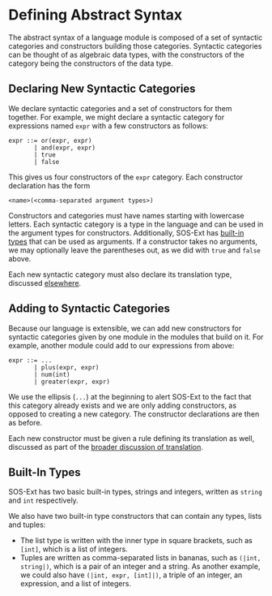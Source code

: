 # Defining Abstract Syntax
The abstract syntax of a language module is composed of a set of
syntactic categories and constructors building those categories.
Syntactic categories can be thought of as algebraic data types, with
the constructors of the category being the constructors of the data
type.


## Declaring New Syntactic Categories
We declare syntactic categories and a set of constructors for them
together.  For example, we might declare a syntactic category for
expressions named `expr` with a few constructors as follows:
```
expr ::= or(expr, expr)
       | and(expr, expr)
       | true
       | false
```
This gives us four constructors of the `expr` category.  Each
constructor declaration has the form
```
<name>(<comma-separated argument types>)
```
Constructors and categories must have names starting with lowercase
letters.  Each syntactic category is a type in the language and can be
used in the argument types for constructors.  Additionally, SOS-Ext
has [built-in types](#built-in-types) that can be used as arguments.
If a constructor takes no arguments, we may optionally leave the
parentheses out, as we did with `true` and `false` above.

Each new syntactic category must also declare its translation type,
discussed [elsewhere](translation.md).


## Adding to Syntactic Categories
Because our language is extensible, we can add new constructors for
syntactic categories given by one module in the modules that build on
it.  For example, another module could add to our expressions from
above:
```
expr ::= ...
       | plus(expr, expr)
       | num(int)
       | greater(expr, expr)
```
We use the ellipsis (`...`) at the beginning to alert SOS-Ext to the
fact that this category already exists and we are only adding
constructors, as opposed to creating a new category.  The constructor
declarations are then as before.

Each new constructor must be given a rule defining its translation as
well, discussed as part of the [broader discussion of
translation](translation.md).


## Built-In Types
SOS-Ext has two basic built-in types, strings and integers, written as
`string` and `int` respectively.

We also have two built-in type constructors that can contain any
types, lists and tuples:
* The list type is written with the inner type in square brackets,
  such as `[int]`, which is a list of integers.
* Tuples are written as comma-separated lists in bananas, such as
  `(|int, string|)`, which is a pair of an integer and a string.  As
  another example, we could also have `(|int, expr, [int]|)`, a triple
  of an integer, an expression, and a list of integers.
